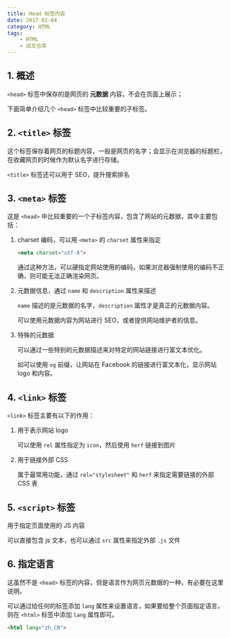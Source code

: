 ```yaml
---
title: Head 标签内容
date: 2017-02-04
category: HTML
tags:
    - HTML
    - 旧文仓库
---
```



## 1. 概述

`<head>` 标签中保存的是网页的 **元数据** 内容，不会在页面上展示；

下面简单介绍几个 `<head>` 标签中比较重要的子标签。


<!-- more -->

## 2. `<title>` 标签

这个标签保存着网页的标题内容，一般是网页的名字；会显示在浏览器的标题栏，在收藏网页的时候作为默认名字进行存储。

`<title>` 标签还可以用于 SEO，提升搜索排名

## 3. `<meta>` 标签

这是 `<head>` 中比较重要的一个子标签内容，包含了网站的元数据，其中主要包括：

1. charset 编码，可以用 `<meta>` 的 `charset` 属性来指定

    ```html
    <meta charset="utf-8">
    ```

    通过这种方法，可以硬指定网站使用的编码，如果浏览器强制使用的编码不正确，则可能无法正确渲染网页。


2. 元数据信息，通过 `name` 和 `description` 属性来描述

    `name` 描述的是元数据的名字，`description` 属性才是真正的元数据内容。

    可以使用元数据内容为网站进行 SEO，或者提供网站维护者的信息。


3. 特殊的元数据

    可以通过一些特别的元数据描述来对特定的网站链接进行富文本优化。

    如可以使用 `og` 前缀，让网站在 Facebook 的链接进行富文本化，显示网站 logo 和内容。


## 4. `<link>` 标签

`<link>` 标签主要有以下的作用：

1. 用于表示网站 logo

    可以使用 `rel` 属性指定为 `icon`，然后使用 `herf` 链接到图片


2. 用于链接外部 CSS

    属于最常用功能，通过 `rel="stylesheet"` 和 `herf` 来指定需要链接的外部 CSS 表




## 5. `<script>` 标签

用于指定页面使用的 JS 内容

可以直接包含 js 文本，也可以通过 `src` 属性来指定外部 `.js` 文件

## 6. 指定语言

这虽然不是 `<head>` 标签的内容，但是语言作为网页元数据的一种，有必要在这里说明。

可以通过给任何的标签添加 `lang` 属性来设置语言，如果要给整个页面指定语言，则在 `<html>` 标签中添加 `lang` 属性即可。

```html
<html lang="zh_CN">
```

